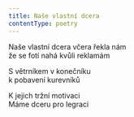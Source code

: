 ```yaml
---
title: Naše vlastní dcera
contentType: poetry
---
```


<section>

Naše vlastní dcera včera řekla nám  
že se fotí nahá kvůli reklamám

S větrníkem v konečníku  
k pobavení kurevníků

K jejich tržní motivaci  
Máme dceru pro legraci

</section>
